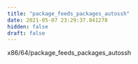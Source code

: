 ```yaml
---
title: "package_feeds_packages_autossh"
date: 2021-05-07 23:29:37.841278
hidden: false
draft: false
---
```


x86/64/package_feeds_packages_autossh

